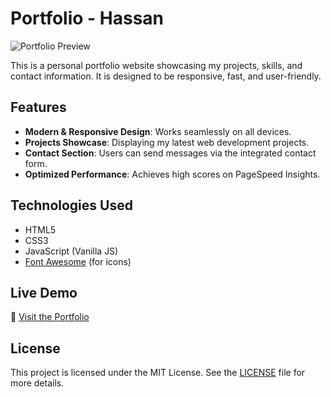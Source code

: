 # Portfolio - Hassan

![Portfolio Preview](https://hastrs.github.io/Portfolio/imgs/home.webp)

This is a personal portfolio website showcasing my projects, skills, and contact information. It is designed to be responsive, fast, and user-friendly.

## Features
- **Modern & Responsive Design**: Works seamlessly on all devices.
- **Projects Showcase**: Displaying my latest web development projects.
- **Contact Section**: Users can send messages via the integrated contact form.
- **Optimized Performance**: Achieves high scores on PageSpeed Insights.

## Technologies Used
- HTML5
- CSS3
- JavaScript (Vanilla JS)
- [Font Awesome](https://fontawesome.com/) (for icons)

## Live Demo
🔗 [Visit the Portfolio](https://hastrs.github.io/Portfolio/)

## License
This project is licensed under the MIT License. See the [LICENSE](LICENSE) file for more details.

